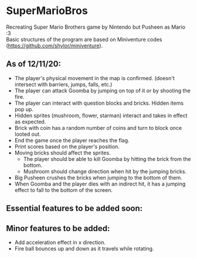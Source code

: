 # SuperMarioBros
Recreating Super Mario Brothers game by Nintendo but Pusheen as Mario :3  
Basic structures of the program are based on Miniventure codes (https://github.com/shylor/miniventure). 


## As of 12/11/20:

- The player's physical movement in the map is confirmed. (doesn't intersect with barriers, jumps, falls, etc.)
- The player can attack Goomba by jumping on top of it or by shooting the fire.
- The player can interact with question blocks and bricks. Hidden items pop up.
- Hidden sprites (mushroom, flower, starman) interact and takes in effect as expected.
- Brick with coin has a random number of coins and turn to block once looted out.
- End the game once the player reaches the flag.
- Print scores based on the player's position.
- Moving bricks should affect the sprites.
  * The player should be able to kill Goomba by hitting the brick from the bottom. 
  * Mushroom should change direction when hit by the jumping bricks.
- Big Pusheen crushes the bricks when jumping to the bottom of them.
- When Goomba and the player dies with an indirect hit, it has a jumping effect to fall to the bottom of the screen. 


## Essential features to be added soon:

## Minor features to be added:
- Add acceleration effect in x direction.
- Fire ball bounces up and down as it travels while rotating.
